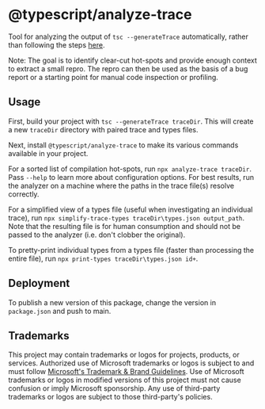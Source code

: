 # @typescript/analyze-trace
Tool for analyzing the output of `tsc --generateTrace` automatically, rather than following the steps [here](https://github.com/microsoft/TypeScript/wiki/Performance-Tracing).

Note: The goal is to identify clear-cut hot-spots and provide enough context to extract a small repro.
The repro can then be used as the basis of a bug report or a starting point for manual code inspection or profiling.

## Usage

First, build your project with `tsc --generateTrace traceDir`.  This will create a new `traceDir` directory with paired trace and types files.

Next, install `@typescript/analyze-trace` to make its various commands available in your project.

For a sorted list of compilation hot-spots, run `npx analyze-trace traceDir`.
Pass `--help` to learn more about configuration options.
For best results, run the analyzer on a machine where the paths in the trace file(s) resolve correctly.

For a simplified view of a types file (useful when investigating an individual trace), run `npx simplify-trace-types traceDir\types.json output_path`.
Note that the resulting file is for human consumption and should not be passed to the analyzer (i.e. don't clobber the original).

To pretty-print individual types from a types file (faster than processing the entire file), run `npx print-types traceDir\types.json id+`.

## Deployment

To publish a new version of this package, change the version in `package.json` and push to main.

## Trademarks

This project may contain trademarks or logos for projects, products, or services. Authorized use of Microsoft
trademarks or logos is subject to and must follow
[Microsoft's Trademark & Brand Guidelines](https://www.microsoft.com/en-us/legal/intellectualproperty/trademarks/usage/general).
Use of Microsoft trademarks or logos in modified versions of this project must not cause confusion or imply Microsoft sponsorship.
Any use of third-party trademarks or logos are subject to those third-party's policies.
